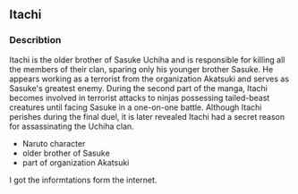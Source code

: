 ## Itachi

### Describtion

Itachi is the older brother of Sasuke Uchiha and is responsible for killing all the members of their clan, sparing only his younger brother Sasuke. He appears working as a terrorist from the organization Akatsuki and serves as Sasuke's greatest enemy. During the second part of the manga, Itachi becomes involved in terrorist attacks to ninjas possessing tailed-beast creatures until facing Sasuke in a one-on-one battle. Although Itachi perishes during the final duel, it is later revealed Itachi had a secret reason for assassinating the Uchiha clan.

* Naruto character
* older brother of Sasuke
* part of organization Akatsuki

I got the informtations form the internet.
